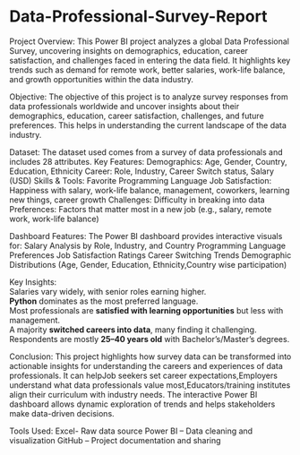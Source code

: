 # Data-Professional-Survey-Report

Project Overview:
This Power BI project analyzes a global Data Professional Survey, uncovering insights on demographics, education, career satisfaction, and challenges faced in entering the data field. It highlights key trends such as demand for remote work, better salaries, work-life balance, and growth opportunities within the data industry.

Objective:
The objective of this project is to analyze survey responses from data professionals worldwide and uncover insights about their demographics, education, career satisfaction, challenges, and future preferences. This helps in understanding the current landscape of the data industry.

Dataset:
The dataset used comes from a survey of data professionals and includes 28 attributes.
Key Features:
Demographics: Age, Gender, Country, Education, Ethnicity
Career: Role, Industry, Career Switch status, Salary (USD)
Skills & Tools: Favorite Programming Language
Job Satisfaction: Happiness with salary, work-life balance, management, coworkers, learning new things, career growth
Challenges: Difficulty in breaking into data
Preferences: Factors that matter most in a new job (e.g., salary, remote work, work-life balance)

Dashboard Features:
The Power BI dashboard provides interactive visuals for:
Salary Analysis by Role, Industry, and Country
Programming Language Preferences
Job Satisfaction Ratings
Career Switching Trends
Demographic Distributions (Age, Gender, Education, Ethnicity,Country wise participation)

Key Insights:  
Salaries vary widely, with senior roles earning higher.  
**Python** dominates as the most preferred language.  
Most professionals are **satisfied with learning opportunities** but less with management.  
A majority **switched careers into data**, many finding it challenging.  
Respondents are mostly **25–40 years old** with Bachelor’s/Master’s degrees.

Conclusion:
This project highlights how survey data can be transformed into actionable insights for understanding the careers and experiences of data professionals. It can helpJob seekers set career expectations,Employers understand what data professionals value most,Educators/training institutes align their curriculum with industry needs.
The interactive Power BI dashboard allows dynamic exploration of trends and helps stakeholders make data-driven decisions.

Tools Used:
Excel- Raw data source
Power BI – Data cleaning and visualization
GitHub – Project documentation and sharing
